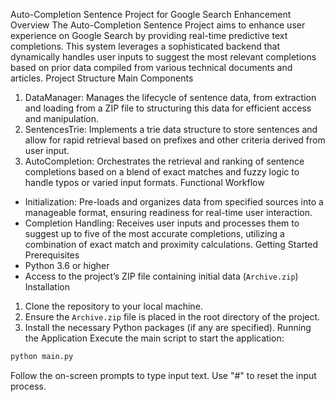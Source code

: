 Auto-Completion Sentence Project for Google Search Enhancement
Overview
The Auto-Completion Sentence Project aims to enhance user experience on Google Search by providing real-time predictive text completions. This system leverages a sophisticated backend that dynamically handles user inputs to suggest the most relevant completions based on prior data compiled from various technical documents and articles.
Project Structure
Main Components
1. DataManager: Manages the lifecycle of sentence data, from extraction and loading from a ZIP file to structuring this data for efficient access and manipulation.
2. SentencesTrie: Implements a trie data structure to store sentences and allow for rapid retrieval based on prefixes and other criteria derived from user input.
3. AutoCompletion: Orchestrates the retrieval and ranking of sentence completions based on a blend of exact matches and fuzzy logic to handle typos or varied input formats.
Functional Workflow
- Initialization: Pre-loads and organizes data from specified sources into a manageable format, ensuring readiness for real-time user interaction.
- Completion Handling: Receives user inputs and processes them to suggest up to five of the most accurate completions, utilizing a combination of exact match and proximity calculations.
Getting Started
Prerequisites
- Python 3.6 or higher
- Access to the project’s ZIP file containing initial data (`Archive.zip`)
Installation
1. Clone the repository to your local machine.
2. Ensure the `Archive.zip` file is placed in the root directory of the project.
3. Install the necessary Python packages (if any are specified).
Running the Application
Execute the main script to start the application:
```bash
python main.py
```
Follow the on-screen prompts to type input text. Use "#" to reset the input process.
